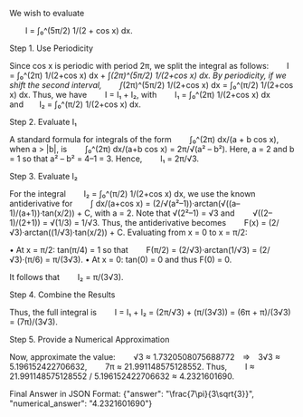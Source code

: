 We wish to evaluate

  I = ∫₀^(5π/2) 1/(2 + cos x) dx.

Step 1. Use Periodicity

Since cos x is periodic with period 2π, we split the integral as follows:
  I = ∫₀^(2π) 1/(2+cos x) dx + ∫_(2π)^(5π/2) 1/(2+cos x) dx.
By periodicity, if we shift the second interval,
  ∫_(2π)^(5π/2) 1/(2+cos x) dx = ∫₀^(π/2) 1/(2+cos x) dx.
Thus, we have
  I = I₁ + I₂,
with
  I₁ = ∫₀^(2π) 1/(2+cos x) dx  and  I₂ = ∫₀^(π/2) 1/(2+cos x) dx.

Step 2. Evaluate I₁

A standard formula for integrals of the form
  ∫₀^(2π) dx/(a + b cos x),
when a > |b|, is
  ∫₀^(2π) dx/(a+b cos x) = 2π/√(a² – b²).
Here, a = 2 and b = 1 so that a² – b² = 4–1 = 3. Hence,
  I₁ = 2π/√3.

Step 3. Evaluate I₂

For the integral
  I₂ = ∫₀^(π/2) 1/(2+cos x) dx,
we use the known antiderivative for
  ∫ dx/(a+cos x) = (2/√(a²–1))·arctan(√((a–1)/(a+1))·tan(x/2)) + C,
with a = 2. Note that √(2²–1) = √3 and
  √((2–1)/(2+1)) = √(1/3) = 1/√3.
Thus, the antiderivative becomes
  F(x) = (2/√3)·arctan((1/√3)·tan(x/2)) + C.
Evaluating from x = 0 to x = π/2:

• At x = π/2: tan(π/4) = 1 so that
  F(π/2) = (2/√3)·arctan(1/√3) = (2/√3)·(π/6) = π/(3√3).
• At x = 0: tan(0) = 0 and thus F(0) = 0.

It follows that
  I₂ = π/(3√3).

Step 4. Combine the Results

Thus, the full integral is
  I = I₁ + I₂ = (2π/√3) + (π/(3√3)) = (6π + π)/(3√3) = (7π)/(3√3).

Step 5. Provide a Numerical Approximation

Now, approximate the value:
  √3 ≈ 1.7320508075688772 ⇒ 3√3 ≈ 5.196152422706632,
  7π ≈ 21.991148575128552.
Thus,
  I ≈ 21.991148575128552 / 5.196152422706632 ≈ 4.2321601690.

Final Answer in JSON Format:
{"answer": "\\frac{7\\pi}{3\\sqrt{3}}", "numerical_answer": "4.2321601690"}